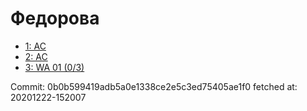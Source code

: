 # Федорова
- [1: AC](1.md)
- [2: AC](2.md)
- [3: WA 01 (0/3)](3.md)

Commit: 0b0b599419adb5a0e1338ce2e5c3ed75405ae1f0
 fetched at: 20201222-152007

